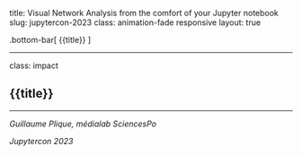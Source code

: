 title: Visual Network Analysis from the comfort of your Jupyter notebook
slug: jupytercon-2023
class: animation-fade responsive
layout: true

<!-- This slide will serve as the base layout for all your slides -->

.bottom-bar[
  {{title}}
]

---

class: impact

## {{title}}

<hr>

_Guillaume Plique, médialab SciencesPo_

_Jupytercon 2023_
